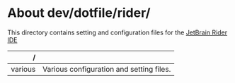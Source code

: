 # About dev/dotfile/rider/
This directory contains setting and configuration files for the [JetBrain Rider IDE](https://www.jetbrains.com/rider/)

| **/**   |                                                                                                            |
| -------:|:---------------------------------------------------------------------------------------------------------- |
| various | Various configuration and setting files.                                                                   |